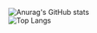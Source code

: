 ![Anurag's GitHub stats](https://github-readme-stats.vercel.app/api?username=yujeong1789&show_icons=true&theme=vue)
<br>
![Top Langs](https://github-readme-stats.vercel.app/api/top-langs/?username=yujeong1789&layout=compact&theme=vue)

